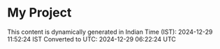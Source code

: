 # My Project

This content is dynamically generated in Indian Time (IST): 2024-12-29 11:52:24 IST
Converted to UTC: 2024-12-29 06:22:24 UTC
